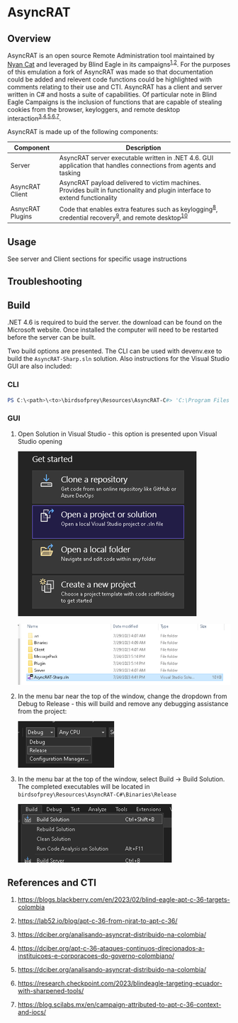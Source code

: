 # AsyncRAT

## Overview

AsyncRAT is an open source Remote Administration tool maintained by [Nyan Cat](https://github.com/NYAN-x-CAT/AsyncRAT-C-Sharp) and leveraged by Blind Eagle in its campaigns<sup>[1](https://blogs.blackberry.com/en/2023/02/blind-eagle-apt-c-36-targets-colombia),[2](https://lab52.io/blog/apt-c-36-from-njrat-to-apt-c-36/)</sup>. For the purposes of this emulation a fork of AsyncRAT was made so that documentation could be added and relevent code functions could be highlighted with comments relating to their use and CTI. AsyncRAT has a client and server written in C# and hosts a suite of capabilities. Of particular note in Blind Eagle Campaigns is the inclusion of functions that are capable of stealing cookies from the browser, keyloggers, and remote desktop interaction<sup>[3](https://dciber.org/analisando-asyncrat-distribuido-na-colombia/),[4](https://dciber.org/apt-c-36-ataques-continuos-direcionados-a-instituicoes-e-corporacoes-do-governo-colombiano/),[5](https://dciber.org/analisando-asyncrat-distribuido-na-colombia/),[6](https://research.checkpoint.com/2023/blindeagle-targeting-ecuador-with-sharpened-tools/),[7](https://blog.scilabs.mx/en/campaign-attributed-to-apt-c-36-context-and-iocs/)</sup>.

AsyncRAT is made up of the following components:

| Component | Description |
| --------- | ----------- |
| Server    | AsyncRAT server executable written in .NET 4.6. GUI application that handles connections from agents and tasking |
| AsyncRAT Client | AsyncRAT payload delivered to victim machines. Provides built in functionality and plugin interface to extend functionality
| AsnycRAT Plugins | Code that enables extra features such as keylogging<sup>[8]</sup>, credential recovery<sup>[9]</sup>, and remote desktop<sup>[10]</sup> |

## Usage

See server and Client sections for specific usage instructions

## Troubleshooting

## Build

.NET 4.6 is required to buid the server. the download can be found on the Microsoft website. Once installed the computer will need to be restarted before the server can be built.

Two build options are presented. The CLI can be used with devenv.exe to build the `AsyncRAT-Sharp.sln` solution. Also instructions for the Visual Studio GUI are also included:

### CLI

```PowerShell
PS C:\<path>\<to>\birdsofprey\Resources\AsyncRAT-C#> 'C:\Program Files | [x86]\Microsoft Visual Studio\<version>\<Professional|blank>\Common7\IDE\devenv.exe' AsyncRAT-Sharp.sln /Build "Release"
```

### GUI

1) Open Solution in Visual Studio - this option is presented upon Visual Studio opening

    ![open](../Screenshots/open-solution.png)

    ![asyncrat-sln](../Screenshots/asyncrat-sln.png)

2) In the menu bar near the top of the window, change the dropdown from Debug to Release - this will build and remove any debugging assistance from the project:

    ![debug->release](../Screenshots/asyncrat-vs-build-release.png)

3) In the menu bar at the top of the window, select Build -> Build Solution. The completed executables will be located in `birdsofprey\Resources\AsyncRAT-C#\Binaries\Release`

    ![build](../Screenshots/asyncrat-vs-build-solution.png)

## References and CTI

1) <https://blogs.blackberry.com/en/2023/02/blind-eagle-apt-c-36-targets-colombia>

2) <https://lab52.io/blog/apt-c-36-from-njrat-to-apt-c-36/>

3) <https://dciber.org/analisando-asyncrat-distribuido-na-colombia/>

4) <https://dciber.org/apt-c-36-ataques-continuos-direcionados-a-instituicoes-e-corporacoes-do-governo-colombiano/>

5) <https://dciber.org/analisando-asyncrat-distribuido-na-colombia/>

6) <https://research.checkpoint.com/2023/blindeagle-targeting-ecuador-with-sharpened-tools/>

7) <https://blog.scilabs.mx/en/campaign-attributed-to-apt-c-36-context-and-iocs/>

[8]: Plugin/LimeLogger/LimeLogger/Packet.cs

[9]: Plugin/Recovery/Recovery/Packet.cs

[10]: Plugin/RemoteDesktop/RemoteDesktop/Packet.cs
